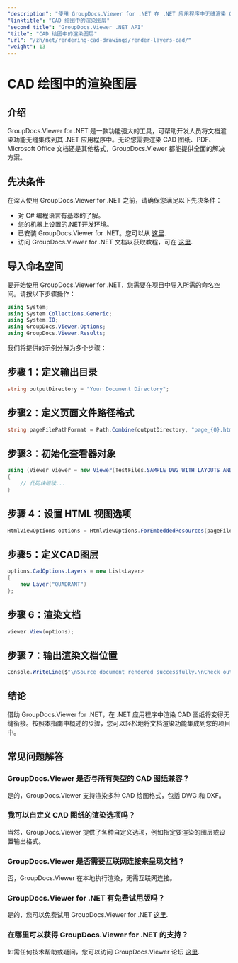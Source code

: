 ```yaml
---
"description": "使用 GroupDocs.Viewer for .NET 在 .NET 应用程序中无缝渲染 CAD 图纸。探索渲染选项、自定义图层等。"
"linktitle": "CAD 绘图中的渲染图层"
"second_title": "GroupDocs.Viewer .NET API"
"title": "CAD 绘图中的渲染图层"
"url": "/zh/net/rendering-cad-drawings/render-layers-cad/"
"weight": 13
---
```


# CAD 绘图中的渲染图层

## 介绍
GroupDocs.Viewer for .NET 是一款功能强大的工具，可帮助开发人员将文档渲染功能无缝集成到其 .NET 应用程序中。无论您需要渲染 CAD 图纸、PDF、Microsoft Office 文档还是其他格式，GroupDocs.Viewer 都能提供全面的解决方案。
## 先决条件
在深入使用 GroupDocs.Viewer for .NET 之前，请确保您满足以下先决条件：
- 对 C# 编程语言有基本的了解。
- 您的机器上设置的.NET开发环境。
- 已安装 GroupDocs.Viewer for .NET。您可以从 [这里](https://releases。groupdocs.com/viewer/net/).
- 访问 GroupDocs.Viewer for .NET 文档以获取教程，可在 [这里](https://tutorials。groupdocs.com/viewer/net/).

## 导入命名空间
要开始使用 GroupDocs.Viewer for .NET，您需要在项目中导入所需的命名空间。请按以下步骤操作：

```csharp
using System;
using System.Collections.Generic;
using System.IO;
using GroupDocs.Viewer.Options;
using GroupDocs.Viewer.Results;
```

我们将提供的示例分解为多个步骤：
## 步骤 1：定义输出目录
```csharp
string outputDirectory = "Your Document Directory";
```
## 步骤2：定义页面文件路径格式
```csharp
string pageFilePathFormat = Path.Combine(outputDirectory, "page_{0}.html");
```
## 步骤3：初始化查看器对象
```csharp
using (Viewer viewer = new Viewer(TestFiles.SAMPLE_DWG_WITH_LAYOUTS_AND_LAYERS))
{
    // 代码块继续...
}
```
## 步骤 4：设置 HTML 视图选项
```csharp
HtmlViewOptions options = HtmlViewOptions.ForEmbeddedResources(pageFilePathFormat);
```
## 步骤5：定义CAD图层
```csharp
options.CadOptions.Layers = new List<Layer>
{
    new Layer("QUADRANT")
};
```
## 步骤 6：渲染文档
```csharp
viewer.View(options);
```
## 步骤 7：输出渲染文档位置
```csharp
Console.WriteLine($"\nSource document rendered successfully.\nCheck output in {outputDirectory}.");
```

## 结论
借助 GroupDocs.Viewer for .NET，在 .NET 应用程序中渲染 CAD 图纸将变得无缝衔接。按照本指南中概述的步骤，您可以轻松地将文档渲染功能集成到您的项目中。
## 常见问题解答
### GroupDocs.Viewer 是否与所有类型的 CAD 图纸兼容？
是的，GroupDocs.Viewer 支持渲染多种 CAD 绘图格式，包括 DWG 和 DXF。
### 我可以自定义 CAD 图纸的渲染选项吗？
当然，GroupDocs.Viewer 提供了各种自定义选项，例如指定要渲染的图层或设置输出格式。
### GroupDocs.Viewer 是否需要互联网连接来呈现文档？
否，GroupDocs.Viewer 在本地执行渲染，无需互联网连接。
### GroupDocs.Viewer for .NET 有免费试用版吗？
是的，您可以免费试用 GroupDocs.Viewer for .NET [这里](https://releases。groupdocs.com/).
### 在哪里可以获得 GroupDocs.Viewer for .NET 的支持？
如需任何技术帮助或疑问，您可以访问 GroupDocs.Viewer 论坛 [这里](https://forum。groupdocs.com/c/viewer/9).
